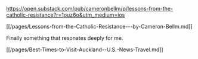 https://open.substack.com/pub/cameronbellm/p/lessons-from-the-catholic-resistance?r=1ouz6o&utm_medium=ios

[[/pages/Lessons-from-the-Catholic-Resistance---by-Cameron-Bellm.md]]

Finally something that resonates deeply for me. 

[[/pages/Best-Times-to-Visit-Auckland--U.S.-News-Travel.md]]
